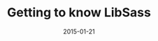 ---
codepen: false
comments: false
date: 2015-01-21
external:
  host: Tuts+
  url: http://webdesign.tutsplus.com/articles/getting-to-know-libsass--cms-23114
layout: none
preview: false
published: true
sassmeister: false
summary: false
title: "Getting to know LibSass"
---